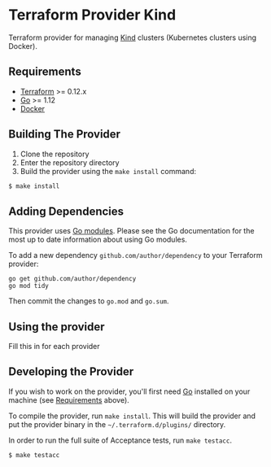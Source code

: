 Terraform Provider Kind
=======================

Terraform provider for managing [Kind](https://kind.sigs.k8s.io/) clusters (Kubernetes clusters using Docker).

Requirements
------------

- [Terraform](https://www.terraform.io/downloads.html) >= 0.12.x
- [Go](https://golang.org/doc/install) >= 1.12
- [Docker](https://www.docker.com/)

Building The Provider
---------------------

1. Clone the repository
1. Enter the repository directory
1. Build the provider using the `make install` command: 
```sh
$ make install
```

Adding Dependencies
---------------------

This provider uses [Go modules](https://github.com/golang/go/wiki/Modules).
Please see the Go documentation for the most up to date information about using Go modules.

To add a new dependency `github.com/author/dependency` to your Terraform provider:

```
go get github.com/author/dependency
go mod tidy
```

Then commit the changes to `go.mod` and `go.sum`.


Using the provider
----------------------

Fill this in for each provider

Developing the Provider
---------------------------

If you wish to work on the provider, you'll first need [Go](http://www.golang.org) installed on your machine (see [Requirements](#requirements) above).

To compile the provider, run `make install`. This will build the provider and put the provider binary in the `~/.terraform.d/plugins/` directory.

In order to run the full suite of Acceptance tests, run `make testacc`.

```sh
$ make testacc
```
